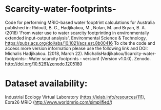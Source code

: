 # Scarcity-water-footprints-
Code for performing MRIO-based water fooptrint calculations for Australia published in:
Ridoutt, B. G., Hadjikakou, M., Nolan, M. and Bryan, B. A. (2018) 'From water use to water scarcity footprinting in environmentally extended input-output analysis', Environmental Science & Technology, https://pubs.acs.org/doi/abs/10.1021/acs.est.8b00416
To cite the code and access more version information please use the following link and DOI:
Michalis Hadjikakou. (2018, March 22). MichalisHadjikakou/Scarcity-water-footprints-: Water scarcity footprints - version1 (Version v1.0.0). Zenodo. http://doi.org/10.5281/zenodo.1205180
# Dataset availability:
Industrial Ecology Virtual Laboratory (https://ielab.info/resources/111),
Eora26 MRIO (http://www.worldmrio.com/simplified/)
